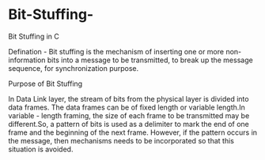 # Bit-Stuffing-
Bit Stuffing in C 

Defination - Bit stuffing is the mechanism of inserting one or more non-information bits into a message to be transmitted,
to break up the message sequence, for synchronization purpose.

Purpose of Bit Stuffing

In Data Link layer, the stream of bits from the physical layer is divided into data frames. The data frames can be of fixed length or variable length.In variable - 
length framing, the size of each frame to be transmitted may be different.So, a pattern of bits is used as a delimiter to mark the end of one frame and the beginning
of the next frame. However, if the pattern occurs in the message, then mechanisms needs to be incorporated so that this situation is avoided.
